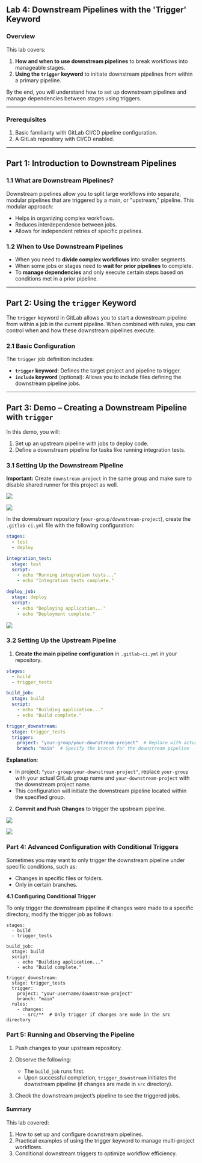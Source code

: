 ## Lab 4: Downstream Pipelines with the 'Trigger' Keyword

### Overview

This lab covers:
1. **How and when to use downstream pipelines** to break workflows into manageable stages.
2. **Using the `trigger` keyword** to initiate downstream pipelines from within a primary pipeline.

By the end, you will understand how to set up downstream pipelines and manage dependencies between stages using triggers.

---

### Prerequisites

1. Basic familiarity with GitLab CI/CD pipeline configuration.
2. A GitLab repository with CI/CD enabled.

---

## Part 1: Introduction to Downstream Pipelines

### 1.1 What are Downstream Pipelines?

Downstream pipelines allow you to split large workflows into separate, modular pipelines that are triggered by a main, or "upstream," pipeline. This modular approach:
- Helps in organizing complex workflows.
- Reduces interdependence between jobs.
- Allows for independent retries of specific pipelines.

### 1.2 When to Use Downstream Pipelines

- When you need to **divide complex workflows** into smaller segments.
- When some jobs or stages need to **wait for prior pipelines** to complete.
- To **manage dependencies** and only execute certain steps based on conditions met in a prior pipeline.

---

## Part 2: Using the `trigger` Keyword

The `trigger` keyword in GitLab allows you to start a downstream pipeline from within a job in the current pipeline. When combined with rules, you can control when and how these downstream pipelines execute.

### 2.1 Basic Configuration

The `trigger` job definition includes:
- **`trigger` keyword**: Defines the target project and pipeline to trigger.
- **`include` keyword** (optional): Allows you to include files defining the downstream pipeline jobs.
  
---

## Part 3: Demo – Creating a Downstream Pipeline with `trigger`

In this demo, you will:
1. Set up an upstream pipeline with jobs to deploy code.
2. Define a downstream pipeline for tasks like running integration tests.


### 3.1 Setting Up the Downstream Pipeline

**Important:** Create `downstream-project` in the same group and make sure to disable shared runner for this project as well.

![](./images/p7.jpg)

![](./images/p8.jpg)

In the downstream repository (`your-group/downstream-project`), create the `.gitlab-ci.yml` file with the following configuration:

```yaml
stages:
  - test
  - deploy

integration_test:
  stage: test
  script:
    - echo "Running integration tests..."
    - echo "Integration tests complete."

deploy_job:
  stage: deploy
  script:
    - echo "Deploying application..."
    - echo "Deployment complete."
```

![](./images/p11.jpg)

### 3.2 Setting Up the Upstream Pipeline

1. **Create the main pipeline configuration** in `.gitlab-ci.yml` in your repository.

```yaml
stages:
  - build
  - trigger_tests

build_job:
  stage: build
  script:
    - echo "Building application..."
    - echo "Build complete."

trigger_downstream:
  stage: trigger_tests
  trigger:
    project: "your-group/your-downstream-project"  # Replace with actual group and downstream project path
    branch: "main"  # Specify the branch for the downstream pipeline
```

**Explanation**:
- In project: `"your-group/your-downstream-project"`, replace `your-group` with your actual GitLab group name and `your-downstream-project` with the downstream project name.
- This configuration will initiate the downstream pipeline located within the specified group.

2. **Commit and Push Changes** to trigger the upstream pipeline.

![](./images/p9.jpg)

![](./images/p10.jpg)


### Part 4: Advanced Configuration with Conditional Triggers
Sometimes you may want to only trigger the downstream pipeline under specific conditions, such as:

- Changes in specific files or folders.
- Only in certain branches.

**4.1 Configuring Conditional Trigger**

To only trigger the downstream pipeline if changes were made to a specific directory, modify the trigger job as follows:

```
stages:
  - build
  - trigger_tests

build_job:
  stage: build
  script:
    - echo "Building application..."
    - echo "Build complete."

trigger_downstream:
  stage: trigger_tests
  trigger:
    project: "your-username/downstream-project"
    branch: "main"
  rules:
    - changes:
      - src/**  # Only trigger if changes are made in the src directory
```


### Part 5: Running and Observing the Pipeline

1. Push changes to your upstream repository.

2. Observe the following:
    - The `build_job` runs first.
    - Upon successful completion, `trigger_downstream` initiates the downstream pipeline (if changes are made in `src` directory).
3. Check the downstream project’s pipeline to see the triggered jobs.


#### Summary

This lab covered:

1. How to set up and configure downstream pipelines.
2. Practical examples of using the trigger keyword to manage multi-project workflows.
3. Conditional downstream triggers to optimize workflow efficiency.
